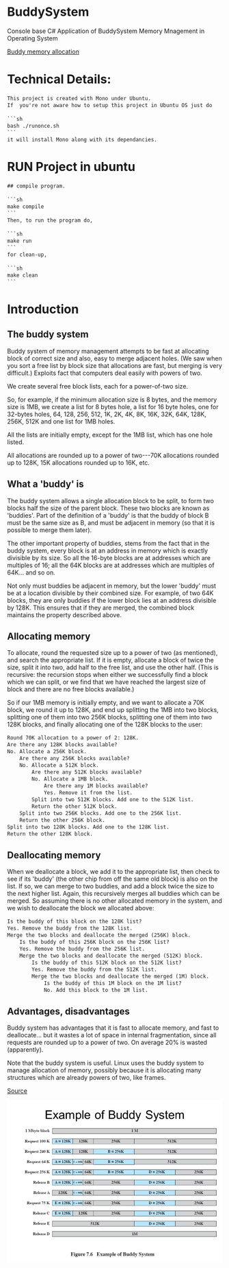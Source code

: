 # BuddySystem

Console base C# Application of BuddySystem Memory Mnagement in Operating System

[Buddy memory allocation](https://en.wikipedia.org/wiki/Buddy_memory_allocation)

# Technical Details:

	This project is created with Mono under Ubuntu.
	If  you're not aware how to setup this project in Ubuntu OS just do

	```sh
	bash ./runonce.sh
	```
	it will install Mono along with its dependancies.


# RUN Project in ubuntu

	## compile program.

	```sh
	make compile
	```
	Then, to run the program do,

	```sh
	make run
	```
	for clean-up,

	```sh
	make clean
	```

# Introduction

## The buddy system

  Buddy system of memory management attempts to be fast at allocating block of correct size and also, easy to merge adjacent holes. (We saw when you sort a free list by block size that allocations are fast, but merging is very difficult.) Exploits fact that computers deal easily with powers of two.

  We create several free block lists, each for a power-of-two size.

  So, for example, if the minimum allocation size is 8 bytes, and the memory size is 1MB, we create a list for 8 bytes hole, a list for 16 byte holes, one for 32-bytes holes, 64, 128, 256, 512, 1K, 2K, 4K, 8K, 16K, 32K, 64K, 128K, 256K, 512K and one list for 1MB holes.

  All the lists are initially empty, except for the 1MB list, which has one hole listed.

  All allocations are rounded up to a power of two---70K allocations rounded up to 128K, 15K allocations rounded up to 16K, etc.

## What a 'buddy' is

  The buddy system allows a single allocation block to be split, to form two blocks half the size of the parent block. These two blocks are known as 'buddies'. Part of the definition of a 'buddy' is that the buddy of block B must be the same size as B, and must be adjacent in memory (so that it is possible to merge them later).

  The other important property of buddies, stems from the fact that in the buddy system, every block is at an address in memory which is exactly divisible by its size. So all the 16-byte blocks are at addresses which are multiples of 16; all the 64K blocks are at addresses which are multiples of 64K... and so on.

  Not only must buddies be adjacent in memory, but the lower 'buddy' must be at a location divisible by their combined size. For example, of two 64K blocks, they are only buddies if the lower block lies at an address divisible by 128K. This ensures that if they are merged, the combined block maintains the property described above.

## Allocating memory

  To allocate, round the requested size up to a power of two (as mentioned), and search the appropriate list. If it is empty, allocate a block of twice the size, split it into two, add half to the free list, and use the other half. (This is recursive: the recursion stops when either we successfully find a block which we can split, or we find that we have reached the largest size of block and there are no free blocks available.)

  So if our 1MB memory is initially empty, and we want to allocate a 70K block, we round it up to 128K, and end up splitting the 1MB into two blocks, splitting one of them into two 256K blocks, splitting one of them into two 128K blocks, and finally allocating one of the 128K blocks to the user:

    Round 70K allocation to a power of 2: 128K.
    Are there any 128K blocks available?
    No. Allocate a 256K block.
        Are there any 256K blocks available?
        No. Allocate a 512K block.
            Are there any 512K blocks available?
            No. Allocate a 1MB block.
                Are there any 1M blocks available?
                Yes. Remove it from the list. 
            Split into two 512K blocks. Add one to the 512K list.
            Return the other 512K block. 
        Split into two 256K blocks. Add one to the 256K list.
        Return the other 256K block. 
    Split into two 128K blocks. Add one to the 128K list.
    Return the other 128K block. 

## Deallocating memory

  When we deallocate a block, we add it to the appropriate list, then check to see if its 'buddy' (the other chip from off the same old block) is also on the list. If so, we can merge to two buddies, and add a block twice the size to the next higher list. Again, this recursively merges all buddies which can be merged. So assuming there is no other allocated memory in the system, and we wish to deallocate the block we allocated above:

    Is the buddy of this block on the 128K list?
    Yes. Remove the buddy from the 128K list.
    Merge the two blocks and deallocate the merged (256K) block.
        Is the buddy of this 256K block on the 256K list?
        Yes. Remove the buddy from the 256K list.
        Merge the two blocks and deallocate the merged (512K) block.
            Is the buddy of this 512K block on the 512K list?
            Yes. Remove the buddy from the 512K list.
            Merge the two blocks and deallocate the merged (1M) block.
                Is the buddy of this 1M block on the 1M list?
                No. Add this block to the 1M list. 

## Advantages, disadvantages

  Buddy system has advantages that it is fast to allocate memory, and fast to deallocate... but it wastes a lot of space in internal fragmentation, since all requests are rounded up to a power of two. On average 20% is wasted (apparently).

  Note that the buddy system is useful. Linux uses the buddy system to manage allocation of memory, possibly because it is allocating many structures which are already powers of two, like frames.
  
  [Source](http://dysphoria.net/OperatingSystems1/4_allocation_buddy_system.html)

  ![Buddy System](buddysystem-image.jpg)